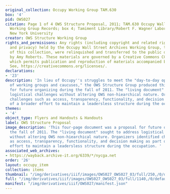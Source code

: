 ```yaml
---
original_collection: Occupy Working Group TAM.630
box: '4'
pid: OWS027
citation: Page 1 of 4 OWS Structure Proposal, 2011; TAM.630 Occupy Wall Street Archives
  Working Group Records; box 4; Tamiment Library/Robert F. Wagner Labor Archives,
  New York University
creator: OWS Structure Working Group
rights_and_permisisons: Any rights (including copyright and related rights to publicity
  and privacy) held by the Occupy Wall Street Archives Working Group, the creator
  of this collection, were relinquished and transferred to the public domain in 2013
  by Amy Roberts. These materials are governed by a Creative Commons CC0 license,
  which permits publication and reproduction of materials accompanied by full attribution.
  See, https://creativecommons.org/licenses/.
declarations:
- '23'
description: 'In lieu of Occupy''s struggles to meet the "day-to-day operational needs
  of working groups and caucuses," the OWS Structure Group produced this proposal
  for future organizing during the fall of 2011. The "living document" sought to address
  logistical challenges without altering OWS non-hiearchical nature. Organizers identified
  challenges such as access, transparency, functionality, and decision making as part
  of a broader effort to maintain a leadersless structure during the occupation. '
themes:
- '4'
object_type: Flyers and Handouts & Handouts
label: OWS Structure Proposal
image_description: 'This four-page document was a proposal for future organizing during
  the fall of 2011. The "living document" sought to address logistical challenges
  without altering OWS non-hiearchical nature. Organizers identified challenges such
  as access, transparency, functionality, and decision making as part of a broader
  effort to maintain a leadersless structure during the occupation. '
associated_web_archives:
- https://wayback.archive-it.org/6339/*/nycga.net
order: '26'
layout: occupy_item
collection: items
thumbnail: "/img/derivatives/iiif/images/OWS027_OWS027_03/full/250,/0/default.jpg"
full: "/img/derivatives/iiif/images/OWS027_OWS027_03/full/1140,/0/default.jpg"
manifest: "/img/derivatives/iiif/OWS027/manifest.json"
---
```

